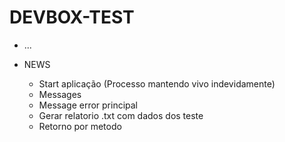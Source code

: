 # DEVBOX-TEST

* ...

* NEWS
    - Start aplicação (Processo mantendo vivo indevidamente)
    - Messages
    - Message error principal
    - Gerar relatorio .txt com dados dos teste
    - Retorno por metodo